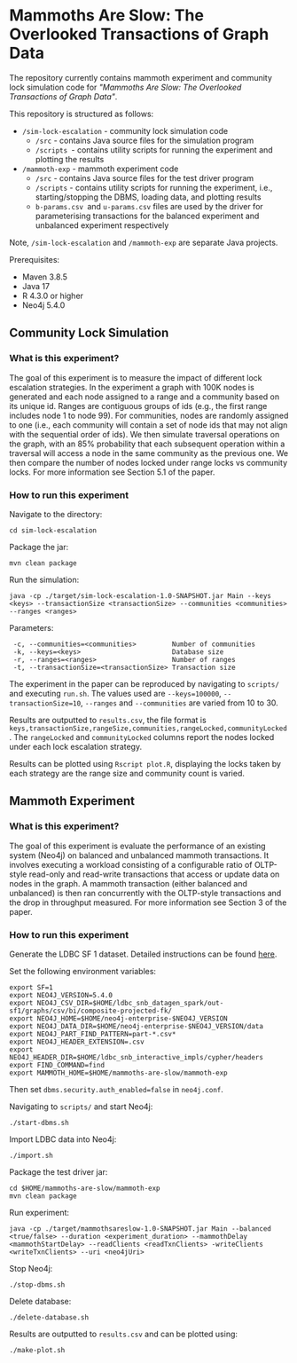# Mammoths Are Slow: The Overlooked Transactions of Graph Data

The repository currently contains mammoth experiment and community lock simulation code for _"Mammoths Are Slow: The Overlooked Transactions of Graph Data"_.

This repository is structured as follows:

* `/sim-lock-escalation` - community lock simulation code
    * `/src` - contains Java source files for the simulation program
    * `/scripts `- contains utility scripts for running the experiment and plotting the results
* `/mammoth-exp` - mammoth experiment code 
    * `/src` - contains Java source files for the test driver program
    * `/scripts` - contains utility scripts for running the experiment, i.e., starting/stopping the DBMS, loading data, and plotting results 
    * `b-params.csv `and `u-params.csv` files are used by the driver for parameterising transactions for the balanced experiment and unbalanced experiment respectively 

Note, `/sim-lock-escalation` and `/mammoth-exp` are separate Java projects.

Prerequisites:
* Maven 3.8.5
* Java 17
* R 4.3.0 or higher 
* Neo4j 5.4.0

## Community Lock Simulation 

### What is this experiment?

The goal of this experiment is to measure the impact of different lock escalation strategies.
In the experiment a graph with 100K nodes is generated and each node assigned to a range and a community based on its unique id.
Ranges are contiguous groups of ids (e.g., the first range includes node 1 to node 99). 
For communities, nodes are randomly assigned to one (i.e., each community will contain a set of node ids that may not align with the sequential order of ids). 
We then simulate traversal operations on the graph, with an 85% probability that each subsequent operation within a traversal  will access a node in the same community as the previous one. 
We then compare the number of nodes locked under range locks vs community locks. 
For more information see Section 5.1 of the paper.

### How to run this experiment

Navigate to the directory:
```
cd sim-lock-escalation 
```

Package the jar:
```
mvn clean package
```
 
Run the simulation:
```
java -cp ./target/sim-lock-escalation-1.0-SNAPSHOT.jar Main --keys <keys> --transactionSize <transactionSize> --communities <communities> --ranges <ranges>
```

Parameters:
```
 -c, --communities=<communities>         Number of communities
 -k, --keys=<keys>                       Database size
 -r, --ranges=<ranges>                   Number of ranges
 -t, --transactionSize=<transactionSize> Transaction size
```

The experiment in the paper can be reproduced by navigating to `scripts/` and executing `run.sh`. 
The values used are `--keys=100000`, `--transactionSize=10`, `--ranges` and `--communities` are varied from 10 to 30.

Results are outputted to `results.csv`, the file format is `keys,transactionSize,rangeSize,communities,rangeLocked,communityLocked`. 
The `rangeLocked` and `communityLocked` columns report the nodes locked under each lock escalation strategy.

Results can be plotted using `Rscript plot.R`, displaying the locks taken by each strategy are the range size and community count is varied.


## Mammoth Experiment

### What is this experiment?

The goal of this experiment is evaluate the performance of an existing system (Neo4j) on balanced and unbalanced mammoth transactions. 
It involves executing a workload consisting of a configurable ratio of OLTP-style read-only and read-write transactions that access or update data on nodes in the graph. 
A mammoth transaction (either balanced and unbalanced) is then ran concurrently with the OLTP-style transactions and the drop in throughput measured.
For more information see Section 3 of the paper.

### How to run this experiment

Generate the LDBC SF 1 dataset. Detailed instructions can be found [here](https://github.com/ldbc/ldbc_snb_datagen_spark/).

Set the following environment variables:
```
export SF=1
export NEO4J_VERSION=5.4.0
export NEO4J_CSV_DIR=$HOME/ldbc_snb_datagen_spark/out-sf1/graphs/csv/bi/composite-projected-fk/
export NEO4J_HOME=$HOME/neo4j-enterprise-$NEO4J_VERSION
export NEO4J_DATA_DIR=$HOME/neo4j-enterprise-$NEO4J_VERSION/data
export NEO4J_PART_FIND_PATTERN=part-*.csv*
export NEO4J_HEADER_EXTENSION=.csv
export NEO4J_HEADER_DIR=$HOME/ldbc_snb_interactive_impls/cypher/headers
export FIND_COMMAND=find
export MAMMOTH_HOME=$HOME/mammoths-are-slow/mammoth-exp
```

Then set `dbms.security.auth_enabled=false` in `neo4j.conf`.

Navigating to `scripts/` and start Neo4j:
```
./start-dbms.sh
```

Import LDBC data into Neo4j:
```
./import.sh
```

Package the test driver jar:
```
cd $HOME/mammoths-are-slow/mammoth-exp
mvn clean package 
```

Run experiment: 
```
java -cp ./target/mammothsareslow-1.0-SNAPSHOT.jar Main --balanced <true/false> --duration <experiment_duration> --mammothDelay <mammothStartDelay> --readClients <readTxnClients> -writeClients <writeTxnClients> --uri <neo4jUri>
```

Stop Neo4j:
```
./stop-dbms.sh
```

Delete database:
```
./delete-database.sh
```

Results are outputted to `results.csv` and can be plotted using:
```
./make-plot.sh
```



